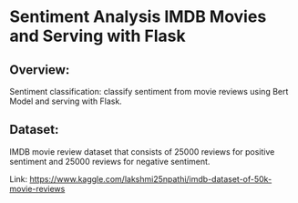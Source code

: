 # Sentiment Analysis IMDB Movies and Serving with Flask
## Overview:
Sentiment classification: classify sentiment from movie reviews using Bert Model and serving with Flask.
## Dataset:
IMDB movie review dataset that consists of 25000 reviews for positive sentiment and 25000 reviews for negative sentiment. 

Link: https://www.kaggle.com/lakshmi25npathi/imdb-dataset-of-50k-movie-reviews
